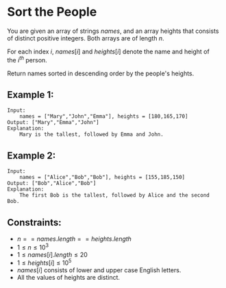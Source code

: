 # Sort the People

You are given an array of strings $names$, and an array heights that consists  
of distinct positive integers. Both arrays are of length $n$.

For each index $i$, $names[i]$ and $heights[i]$ denote the name and height of  
the $i^{th}$ person.

Return names sorted in descending order by the people's heights.

 

## Example 1:

    Input: 
        names = ["Mary","John","Emma"], heights = [180,165,170]
    Output: ["Mary","Emma","John"]
    Explanation: 
        Mary is the tallest, followed by Emma and John.

## Example 2:

    Input: 
        names = ["Alice","Bob","Bob"], heights = [155,185,150]
    Output: ["Bob","Alice","Bob"]
    Explanation: 
        The first Bob is the tallest, followed by Alice and the second Bob.

 

## Constraints:

* $n == names.length == heights.length$
* $1 \le n \le 10^3$
* $1 \le names[i].length \le 20$
* $1 \le heights[i] \le 10^5$
* $names[i]$ consists of lower and upper case English letters.
* All the values of heights are distinct.

